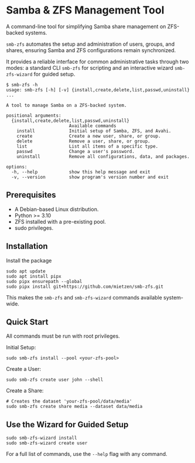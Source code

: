 # Samba & ZFS Management Tool

A command-line tool for simplifying Samba share management on ZFS-backed systems.

`smb-zfs` automates the setup and administration of users, groups, and shares, ensuring Samba and ZFS configurations remain synchronized.

It provides a reliable interface for common administrative tasks through two modes: a standard CLI `smb-zfs` for scripting and an interactive wizard `smb-zfs-wizard` for guided setup.

```Shell
$ smb-zfs -h                                                                                                  
usage: smb-zfs [-h] [-v] {install,create,delete,list,passwd,uninstall} ...

A tool to manage Samba on a ZFS-backed system.

positional arguments:
  {install,create,delete,list,passwd,uninstall}
                        Available commands
    install             Initial setup of Samba, ZFS, and Avahi.
    create              Create a new user, share, or group.
    delete              Remove a user, share, or group.
    list                List all items of a specific type.
    passwd              Change a user's password.
    uninstall           Remove all configurations, data, and packages.

options:
  -h, --help            show this help message and exit
  -v, --version         show program's version number and exit
```

 ## Prerequisites

- A Debian-based Linux distribution.
- Python >= 3.10
- ZFS installed with a pre-existing pool.
- sudo privileges.

## Installation

Install the package

    sudo apt update
    sudo apt install pipx
    sudo pipx ensurepath --global
    sudo pipx install git+https://github.com/mietzen/smb-zfs.git

This makes the `smb-zfs` and `smb-zfs-wizard` commands available system-wide.

## Quick Start

All commands must be run with root privileges.

Initial Setup:

```Shell
sudo smb-zfs install --pool <your-zfs-pool>
```

Create a User:

```Shell
sudo smb-zfs create user john --shell
```

Create a Share:

```Shell
# Creates the dataset 'your-zfs-pool/data/media'
sudo smb-zfs create share media --dataset data/media
```

## Use the Wizard for Guided Setup

```Shell
sudo smb-zfs-wizard install
sudo smb-zfs-wizard create user
```

For a full list of commands, use the `--help` flag with any command.

